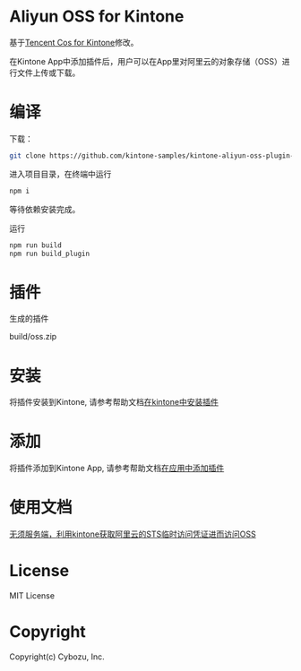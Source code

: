 # Aliyun OSS for Kintone

基于[Tencent Cos for Kintone](https://gitee.com/cybozudeveloper/kintone-tencent-cos-plugin)修改。

在Kintone App中添加插件后，用户可以在App里对阿里云的对象存储（OSS）进行文件上传或下载。

# 编译

下载：

```bash
git clone https://github.com/kintone-samples/kintone-aliyun-oss-plugin-cn.git
```

进入项目目录，在终端中运行

```bash
npm i
```

等待依赖安装完成。

运行

```bash
npm run build
npm run build_plugin
```

# 插件

生成的插件

build/oss.zip

# 安装

将插件安装到Kintone, 请参考帮助文档[在kintone中安装插件](https://help.cybozu.cn/k/zh/admin/system_customization/add_plugin/plugin.html)

# 添加

将插件添加到Kintone App, 请参考帮助文档[在应用中添加插件](https://help.cybozu.cn/k/zh/user/app_settings/plugin.html)

# 使用文档

[无须服务端，利用kintone获取阿里云的STS临时访问凭证进而访问OSS](https://cybozudev.kf5.com/hc/kb/article/1599917/)

# License

MIT License

# Copyright

Copyright(c) Cybozu, Inc.